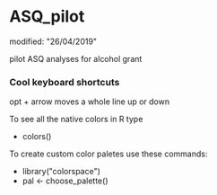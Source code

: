 # ASQ_pilot
modified: "26/04/2019"

pilot ASQ analyses for alcohol grant

### Cool keyboard shortcuts
opt + arrow moves a whole line up or down

To see all the native colors in R type

* colors()


To create custom color paletes use these commands:

* library("colorspace") 
* pal <- choose_palette()
